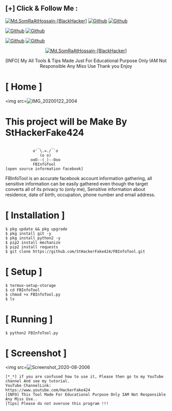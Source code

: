 ## [+] Click & Follow Me :
<a href="https://www.google.com.bd/maps/place/Bangladesh"><img title="Md.SomRaAtHossain-[BlackHacker]" src="https://img.shields.io/badge/MADE%20IN-BANGLADESH-green?colorA=%23ff0000&colorB=%23017e40&style=for-the-badge&logo=map"></a>
[![Github](https://img.shields.io/badge/Github-StHackerFake424-green?style=for-the-badge&logo=github)](https://github.com/StHackerFake424)</a>
[![Github](https://img.shields.io/badge/Chat-WhatsAppGroup-blue?style=for-the-badge&logo=whatsapp)](https://chat.whatsapp.com/FNzdC5zAZ5g6FWV6JlneLd)</a>
</p>

[![Github](https://img.shields.io/badge/Facebook-Md.SomraatHossain-blue?style=flat-square&logo=facebook)](https://fb.com/md.somraat.hossain.2)</a>
[![Github](https://img.shields.io/badge/YOUTUBE-HackerFake424-red?style=flat-square&logo=youtube)](https://www.youtube.com/HackerFake424)</a>
</p>

[![Github](https://img.shields.io/badge/Twitter-Md.SomraatHossain-red?style=for-the-badge&logo=twitter)](https://www.twitter.com/hackerfake424)</a>
[![Github](https://img.shields.io/badge/Instagram-Md.Somraat.Hossain-red?style=for-the-badge&logo=instagram)](https://www.instagram.com/md.somraat.hossain.2)</a>
</p>

<p align="center">
<a href="https://user-images.githubusercontent.com/66360838/86471289-ef71a780-bd5e-11ea-837f-c372257050d9.jpg"><img title="Md.SomRaAtHossain-[BlackHacker]" src="https://img.shields.io/badge/Md.SomRaAt%20Hossain-[BlackHacker]-green?colorA=6f1111&colorB=0f1111&style=for-the-badge&logo=hacker"></a>
<p align="center">
      [INFO] My All Tools & Tips Made Just For Educational Purpose Only IAM Not Responsible Any Miss Use Thank you Enjoy
</p>

# [ Home ]
<img src=![IMG_20200122_2004](https://user-images.githubusercontent.com/66360838/83625491-7fb3a580-a583-11ea-9039-cad7472e2e51.jpeg)

# This project will be Make By StHackerFake424

```
              _     _
            o' \.=./ `o
               (o o)          
           ooO--(_)--Ooo
            FBInfoTool
[open source information facebook]
```
FBInfoTool is an accurate facebook account information gathering, all sensitive information can be easily gathered even though the target converts all of its privacy to (only me), Sensitive information about residence, date of birth, occupation, phone number and email address.



# [ Installation ]
```
$ pkg update && pkg upgrade
$ pkg install git -y
$ pkg install python2 -y
$ pip2 install mechanize
$ pip2 install requests
$ git clone https://github.com/StHackerFake424/FBInfoTool.git
```

# [ Setup ]
```
$ termux-setup-storage
$ cd FBInfoTool
$ chmod +x FBInfoTool.py
$ ls
```
# [ Running ]
```
$ python2 FBInfoTool.py
```
# [ Screenshot ]
<img src=![Screenshot_2020-08-2006](https://user-images.githubusercontent.com/66360838/83626154-8db5f600-a584-11ea-896b-c3aac60d7dff.jpg)

```
[*_*] if you are confused how to use it, Please then go to my YouTube channel And see my tutorial.
YouTube ChannelLink:
https://www.youtube.com/HackerFake424
[INFO] This Tool Made For Educational Purpose Only IAM Not Responsible Any Miss Use..
[Tips] Please do not overuse this program !!!
```
